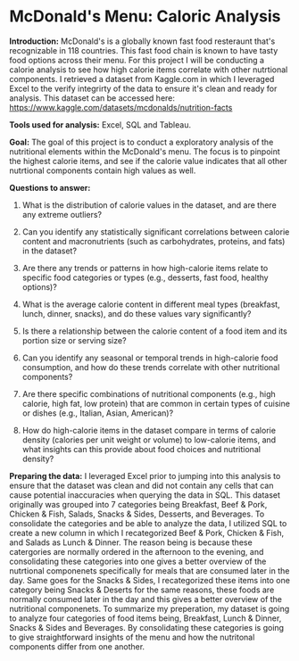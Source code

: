 # McDonald's Menu: Caloric Analysis

**Introduction:** McDonald's is a globally known fast food resteraunt that's recognizable in 118 countries. This fast food chain is known to have tasty food options across their menu. For this project I will be conducting a calorie analysis to see how high calorie items correlate with other nutrtional components. I retrieved a dataset from Kaggle.com in which I leveraged Excel to the verify integrirty of the data to ensure it's clean and ready for analysis. This dataset can be accessed here: https://www.kaggle.com/datasets/mcdonalds/nutrition-facts 

**Tools used for analysis:** Excel, SQL and Tableau.

**Goal:** The goal of this project is to conduct a exploratory analysis of the nutritional elements within the McDonald's menu. The focus is to pinpoint the highest calorie items, and see if the calorie value indicates that all other nutrtional components contain high values as well. 

**Questions to answer:**

1. What is the distribution of calorie values in the dataset, and are there any extreme outliers?

2. Can you identify any statistically significant correlations between calorie content and macronutrients (such as carbohydrates, proteins, and fats) in the dataset?

3. Are there any trends or patterns in how high-calorie items relate to specific food categories or types (e.g., desserts, fast food, healthy options)?

4. What is the average calorie content in different meal types (breakfast, lunch, dinner, snacks), and do these values vary significantly?

5. Is there a relationship between the calorie content of a food item and its portion size or serving size?

6. Can you identify any seasonal or temporal trends in high-calorie food consumption, and how do these trends correlate with other nutritional components?

7. Are there specific combinations of nutritional components (e.g., high calorie, high fat, low protein) that are common in certain types of cuisine or dishes (e.g., Italian, Asian, American)?

8. How do high-calorie items in the dataset compare in terms of calorie density (calories per unit weight or volume) to low-calorie items, and what insights can this provide about food choices and nutritional density?


**Preparing the data:** I leveraged Excel prior to jumping into this analysis to ensure that the dataset was clean and did not contain any cells that can cause potential inaccuracies when querying the data in SQL. This dataset originally was grouped into 7 categories being Breakfast, Beef & Pork, Chicken & Fish, Salads, Snacks & Sides, Desserts, and Beverages. To consolidate the categories and be able to analyze the data, I utilized SQL to create a new column in which I recategorized Beef & Pork, Chicken & Fish, and Salads as Lunch & Dinner. The reason being is because these catergories are normally ordered in the afternoon to the evening, and consolidating these categories into one gives a better overview of the nutrtional componenets specifically for meals that are consumed later in the day. Same goes for the Snacks & Sides, I recategorized these items into one category being Snacks & Deserts for the same reasons, these foods are normally consumed later in the day and this gives a better overview of the nutritional componenets. To summarize my preperation, my dataset is going to analyze four categories of food items being, Breakfast, Lunch & Dinner, Snacks & Sides and Beverages. By consolidating these categories is going to give straightforward insights of the menu and how the nutritonal components differ from one another.
